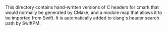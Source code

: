 This directory contains hand-written versions of C headers for cmark that would
normally be generated by CMake, and a module map that allows it to be imported
from Swift. It is automatically added to clang's header search path by SwiftPM.
